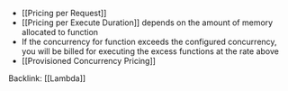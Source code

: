 - [[Pricing per Request]]
- [[Pricing per Execute Duration]] depends on the amount of memory allocated to function
- If the concurrency for function exceeds the configured concurrency, you will be billed for executing the excess functions at the rate above
- [[Provisioned Concurrency Pricing]]

Backlink: [[Lambda]]